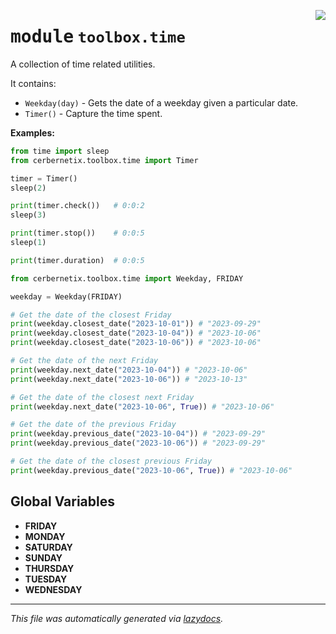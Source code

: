 <!-- markdownlint-disable -->

<a href="../src/cerbernetix/toolbox/time/__init__.py#L0"><img align="right" style="float:right;" src="https://img.shields.io/badge/-source-cccccc?style=flat-square"></a>

# <kbd>module</kbd> `toolbox.time`
A collection of time related utilities. 

It contains: 
- `Weekday(day)` - Gets the date of a weekday given a particular date. 
- `Timer()` - Capture the time spent. 



**Examples:**
 ```python
from time import sleep
from cerbernetix.toolbox.time import Timer

timer = Timer()
sleep(2)

print(timer.check())   # 0:0:2
sleep(3)

print(timer.stop())    # 0:0:5
sleep(1)

print(timer.duration)  # 0:0:5
``` 

```python
from cerbernetix.toolbox.time import Weekday, FRIDAY

weekday = Weekday(FRIDAY)

# Get the date of the closest Friday
print(weekday.closest_date("2023-10-01")) # "2023-09-29"
print(weekday.closest_date("2023-10-04")) # "2023-10-06"
print(weekday.closest_date("2023-10-06")) # "2023-10-06"

# Get the date of the next Friday
print(weekday.next_date("2023-10-04")) # "2023-10-06"
print(weekday.next_date("2023-10-06")) # "2023-10-13"

# Get the date of the closest next Friday
print(weekday.next_date("2023-10-06", True)) # "2023-10-06"

# Get the date of the previous Friday
print(weekday.previous_date("2023-10-04")) # "2023-09-29"
print(weekday.previous_date("2023-10-06")) # "2023-09-29"

# Get the date of the closest previous Friday
print(weekday.previous_date("2023-10-06", True)) # "2023-10-06"
``` 

**Global Variables**
---------------
- **FRIDAY**
- **MONDAY**
- **SATURDAY**
- **SUNDAY**
- **THURSDAY**
- **TUESDAY**
- **WEDNESDAY**




---

_This file was automatically generated via [lazydocs](https://github.com/ml-tooling/lazydocs)._
